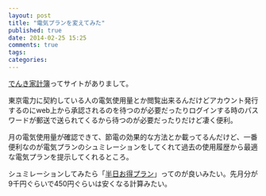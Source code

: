 ```yaml
---
layout: post
title: "電気プランを変えてみた"
published: true
date: 2014-02-25 15:25
comments: true
tags: 
categories: 
---
```


[でんき家計簿](http://www.tepco.co.jp/kakeibo/index-j.html)ってサイトがありまして。


東京電力に契約している人の電気使用量とか閲覧出来るんだけどアカウント発行するのにweb上から承認されるのを待つのが必要だったりログインする時のパスワードが郵送で送られてくるから待つのが必要だったりだけど凄く便利。

月の電気使用量が確認できて、節電の効果的な方法とか載ってるんだけど、一番便利なのが電気プランのシュミレーションをしてくれて過去の使用履歴から最適な電気プランを提示してくれるところ。

シュミレーションしてみたら「[半日お得プラン](http://www.tepco.co.jp/e-rates/individual/menu/home/home09-j.html)」ってのが良いみたい。先月分が9千円ぐらいで450円ぐらいは安くなる計算みたい。
